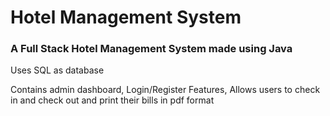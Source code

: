 # Hotel Management System

 ### A Full Stack Hotel Management System made using Java 

Uses SQL as database

Contains admin dashboard, Login/Register Features, Allows users to check in and check out and print their bills in pdf format

